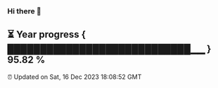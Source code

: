 ### Hi there 👋
⏳ Year progress { ████████████████████████████▁▁ } 95.82 %
---
⏰ Updated on Sat, 16 Dec 2023 18:08:52 GMT

